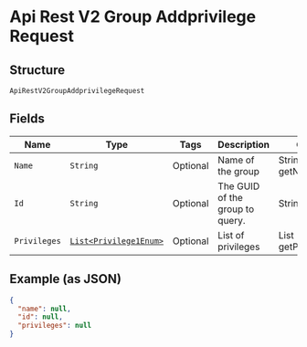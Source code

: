 
# Api Rest V2 Group Addprivilege Request

## Structure

`ApiRestV2GroupAddprivilegeRequest`

## Fields

| Name | Type | Tags | Description | Getter | Setter |
|  --- | --- | --- | --- | --- | --- |
| `Name` | `String` | Optional | Name of the group | String getName() | setName(String name) |
| `Id` | `String` | Optional | The GUID of the group to query. | String getId() | setId(String id) |
| `Privileges` | [`List<Privilege1Enum>`](/doc/models/privilege-1-enum.md) | Optional | List of privileges | List<Privilege1Enum> getPrivileges() | setPrivileges(List<Privilege1Enum> privileges) |

## Example (as JSON)

```json
{
  "name": null,
  "id": null,
  "privileges": null
}
```

